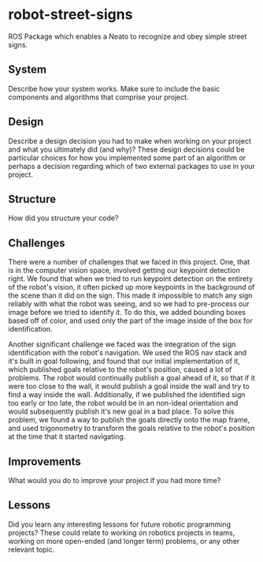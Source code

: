 # robot-street-signs
ROS Package which enables a Neato to recognize and obey simple street signs.

## System
Describe how your system works.  Make sure to include the basic components and algorithms that comprise your project.

## Design
Describe a design decision you had to make when working on your project and what you ultimately did (and why)? These design decisions could be particular choices for how you implemented some part of an algorithm or perhaps a decision regarding which of two external packages to use in your project.

## Structure
How did you structure your code?

## Challenges
There were a number of challenges that we faced in this project. One, that is in the computer vision space, involved getting our keypoint detection right. We found that when we tried to run keypoint detection on the entirety of the robot's vision, it often picked up more keypoints in the background of the scene than it did on the sign. This made it impossible to match any sign reliably with what the robot was seeing, and so we had to pre-process our image before we tried to identify it. To do this, we added bounding boxes based off of color, and used only the part of the image inside of the box for identification.

Another significant challenge we faced was the integration of the sign identification with the robot's navigation. We used the ROS nav stack and it's built in goal following, and found that our initial implementation of it, which published goals relative to the robot's position, caused a lot of problems. The robot would continually publish a goal ahead of it, so that if it were too close to the wall, it would publish a goal inside the wall and try to find a way inside the wall. Additionally, if we published the identified sign too early or too late, the robot would be in an non-ideal orientation and would subsequently publish it's new goal in a bad place. To solve this problem, we found a way to publish the goals directly onto the map frame, and used trigonometry to transform the goals relative to the robot's position at the time that it started navigating. 

## Improvements
What would you do to improve your project if you had more time?

## Lessons
Did you learn any interesting lessons for future robotic programming projects? These could relate to working on robotics projects in teams, working on more open-ended (and longer term) problems, or any other relevant topic.
